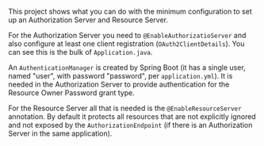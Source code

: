 This project shows what you can do with the minimum configuration to
set up an Authorization Server and Resource Server. 

For the Authorization Server you need to `@EnableAuthorizatioServer`
and also configure at least one client registration
(`OAuth2ClientDetails`). You can see this is the bulk of
`Application.java`. 

An `AuthenticationManager` is created by Spring Boot (it has a single
user, named "user", with password "password", per
`application.yml`). It is needed in the Authorization Server to
provide authentication for the Resource Owner Password grant type.

For the Resource Server all that is needed is the
`@EnableResourceServer` annotation. By default it protects all
resources that are not explicitly ignored and not exposed by the
`AuthorizationEndpoint` (if there is an Authorization Server in the
same application).
